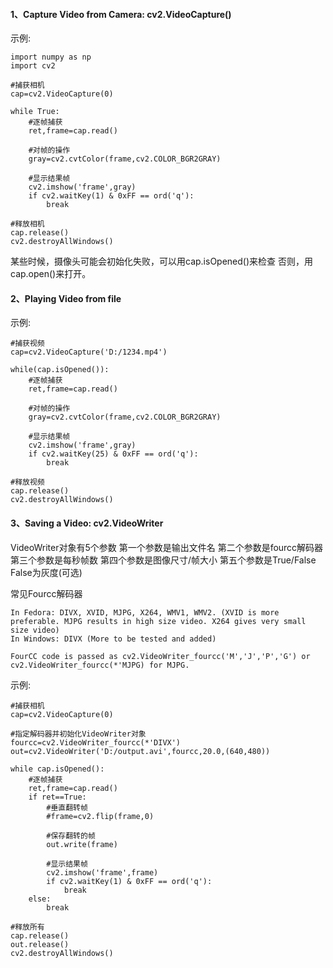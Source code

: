 
#### 1、Capture Video from Camera: cv2.VideoCapture()

示例:
```
import numpy as np
import cv2

#捕获相机
cap=cv2.VideoCapture(0)

while True:
    #逐帧捕获
    ret,frame=cap.read()

    #对帧的操作
    gray=cv2.cvtColor(frame,cv2.COLOR_BGR2GRAY)

    #显示结果帧
    cv2.imshow('frame',gray)
    if cv2.waitKey(1) & 0xFF == ord('q'):
        break

#释放相机
cap.release()
cv2.destroyAllWindows()
```

某些时候，摄像头可能会初始化失败，可以用cap.isOpened()来检查
否则，用cap.open()来打开。

#### 2、Playing Video from file

示例:
```
#捕获视频
cap=cv2.VideoCapture('D:/1234.mp4')

while(cap.isOpened()):
    #逐帧捕获
    ret,frame=cap.read()

    #对帧的操作
    gray=cv2.cvtColor(frame,cv2.COLOR_BGR2GRAY)

    #显示结果帧
    cv2.imshow('frame',gray)
    if cv2.waitKey(25) & 0xFF == ord('q'):
        break

#释放视频
cap.release()
cv2.destroyAllWindows()
```

#### 3、Saving a Video: cv2.VideoWriter

VideoWriter对象有5个参数
第一个参数是输出文件名
第二个参数是fourcc解码器
第三个参数是每秒帧数
第四个参数是图像尺寸/帧大小
第五个参数是True/False False为灰度(可选)

常见Fourcc解码器
```
In Fedora: DIVX, XVID, MJPG, X264, WMV1, WMV2. (XVID is more preferable. MJPG results in high size video. X264 gives very small size video)
In Windows: DIVX (More to be tested and added)

FourCC code is passed as cv2.VideoWriter_fourcc('M','J','P','G') or cv2.VideoWriter_fourcc(*'MJPG) for MJPG.
```

示例:
```
#捕获相机
cap=cv2.VideoCapture(0)

#指定解码器并初始化VideoWriter对象
fourcc=cv2.VideoWriter_fourcc(*'DIVX')
out=cv2.VideoWriter('D:/output.avi',fourcc,20.0,(640,480))

while cap.isOpened():
    #逐帧捕获
    ret,frame=cap.read()
    if ret==True:
        #垂直翻转帧
        #frame=cv2.flip(frame,0)

        #保存翻转的帧
        out.write(frame)

        #显示结果帧
        cv2.imshow('frame',frame)
        if cv2.waitKey(1) & 0xFF == ord('q'):
            break
    else:
        break

#释放所有
cap.release()
out.release()
cv2.destroyAllWindows()
```






